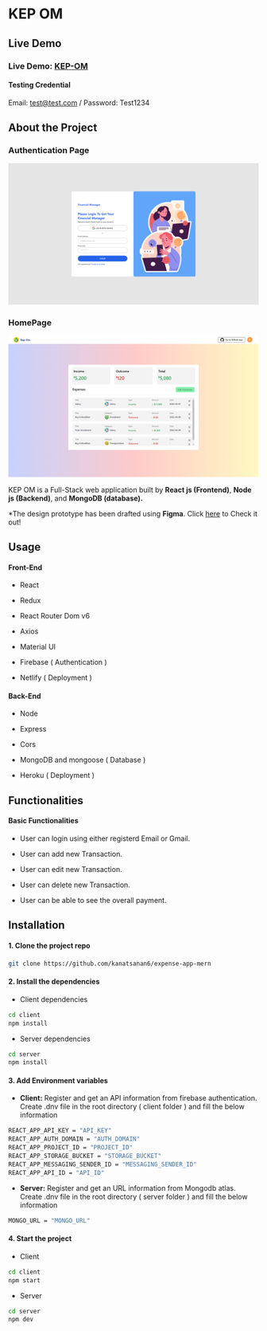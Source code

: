 # KEP OM

## Live Demo

### Live Demo: [KEP-OM](https://kep-om.netlify.app/)

#### Testing Credential

Email: test@test.com / Password: Test1234

## About the Project

### Authentication Page

<img src="https://github.com/kanatsanan6/kanatsanan6/blob/main/authpc.PNG?raw=true" alt="authen" width="800"/>

### HomePage

<img src="https://github.com/kanatsanan6/kanatsanan6/blob/main/homepagepc.PNG?raw=true" alt="homepage" width="800"/>

KEP OM is a Full-Stack web application built by **React js (Frontend)**, **Node js (Backend)**, and **MongoDB (database).**

*The design prototype has been drafted using **Figma**. Click [here](https://www.figma.com/file/SInsrqwE01a58zV6pdjdrV/Untitled?node-id=0%3A1) to Check it out!

## Usage

#### Front-End

- React

- Redux

- React Router Dom v6

- Axios

- Material UI

- Firebase ( Authentication )

- Netlify ( Deployment )

#### Back-End

- Node

- Express

- Cors

- MongoDB and mongoose ( Database )

- Heroku ( Deployment )

## Functionalities

#### Basic Functionalities

- User can login using either registerd Email or Gmail.

- User can add new Transaction.

- User can edit new Transaction.

- User can delete new Transaction.

- User can be able to see the overall payment.

## Installation

#### 1. Clone the project repo

```bash
git clone https://github.com/kanatsanan6/expense-app-mern
```

#### 2. Install the dependencies

- Client dependencies

```bash
cd client
npm install
```

- Server dependencies

```bash
cd server
npm install
```
#### 3. Add Environment variables

- **Client:**
Register and get an API information from firebase authentication.
Create .dnv file in the root directory ( client folder ) and fill the below information

```bash
REACT_APP_API_KEY = "API_KEY"
REACT_APP_AUTH_DOMAIN = "AUTH_DOMAIN"
REACT_APP_PROJECT_ID = "PROJECT_ID"
REACT_APP_STORAGE_BUCKET = "STORAGE_BUCKET"
REACT_APP_MESSAGING_SENDER_ID = "MESSAGING_SENDER_ID"
REACT_APP_API_ID = "API_ID"
```

- **Server:**
Register and get an URL information from Mongodb atlas.
Create .dnv file in the root directory ( server folder ) and fill the below information

```bash
MONGO_URL = "MONGO_URL"
```

#### 4. Start the project

- Client

```bash
cd client
npm start
```

- Server

```bash
cd server
npm dev
```
